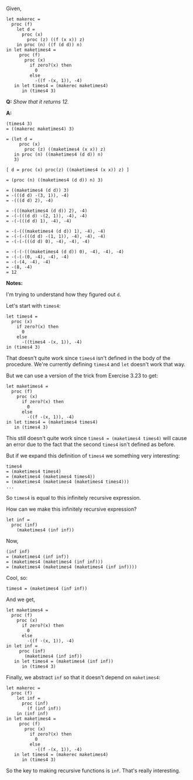 Given,

```
let makerec =
  proc (f)
    let d =
      proc (x)
        proc (z) ((f (x x)) z)
    in proc (n) ((f (d d)) n)
in let maketimes4 =
     proc (f)
       proc (x)
         if zero?(x) then
           0
         else
           -((f -(x, 1)), -4)
   in let times4 = (makerec maketimes4)
      in (times4 3)
```

**Q:** *Show that it returns 12.*

**A:**

```
(times4 3)
= ((makerec maketimes4) 3)

= (let d =
     proc (x)
       proc (z) ((maketimes4 (x x)) z)
   in proc (n) ((maketimes4 (d d)) n)
   3)

[ d = proc (x) proc(z) ((maketimes4 (x x)) z) ]

= (proc (n) ((maketimes4 (d d)) n) 3)

= ((maketimes4 (d d)) 3)
= -(((d d) -(3, 1)), -4)
= -(((d d) 2), -4)

= -(((maketimes4 (d d)) 2), -4)
= -(-(((d d) -(2, 1)), -4), -4)
= -(-(((d d) 1), -4), -4)

= -(-(((maketimes4 (d d)) 1), -4), -4)
= -(-(-(((d d) -(1, 1)), -4), -4), -4)
= -(-(-(((d d) 0), -4), -4), -4)

= -(-(-(((maketimes4 (d d)) 0), -4), -4), -4)
= -(-(-(0, -4), -4), -4)
= -(-(4, -4), -4)
= -(8, -4)
= 12
```

**Notes:**

I'm trying to understand how they figured out `d`.

Let's start with `times4`:

```
let times4 =
  proc (x)
    if zero?(x) then
      0
    else
      -((times4 -(x, 1)), -4)
in (times4 3)
```

That doesn't quite work since `times4` isn't defined in the body of the
procedure. We're currently defining `times4` and `let` doesn't work that way.

But we can use a version of the trick from Exercise 3.23 to get:

```
let maketimes4 =
  proc (f)
    proc (x)
      if zero?(x) then
        0
      else
        -((f -(x, 1)), -4)
in let times4 = (maketimes4 times4)
   in (times4 3)
```

This still doesn't quite work since `times4 = (maketimes4 times4)` will cause
an error due to the fact that the second `times4` isn't defined as before.

But if we expand this definition of `times4` we something very interesting:

```
times4
= (maketimes4 times4)
= (maketimes4 (maketimes4 times4))
= (maketimes4 (maketimes4 (maketimes4 times4)))
...
```

So `times4` is equal to this infinitely recursive expression.

How can we make this infinitely recursive expression?

```
let inf =
  proc (inf)
    (maketimes4 (inf inf))
```

Now,

```
(inf inf)
= (maketimes4 (inf inf))
= (maketimes4 (maketimes4 (inf inf)))
= (maketimes4 (maketimes4 (maketimes4 (inf inf))))
```

Cool, so:

```
times4 = (maketimes4 (inf inf))
```

And we get,

```
let maketimes4 =
  proc (f)
    proc (x)
      if zero?(x) then
        0
      else
        -((f -(x, 1)), -4)
in let inf =
     proc (inf)
       (maketimes4 (inf inf))
   in let times4 = (maketimes4 (inf inf))
      in (times4 3)
```

Finally, we abstract `inf` so that it doesn't depend on `maketimes4`:

```
let makerec =
  proc (f)
    let inf =
      proc (inf)
        (f (inf inf))
    in (inf inf)
in let maketimes4 =
     proc (f)
       proc (x)
         if zero?(x) then
           0
         else
           -((f -(x, 1)), -4)
   in let times4 = (makerec maketimes4)
      in (times4 3)
```

So the key to making recursive functions is `inf`. That's really interesting.
